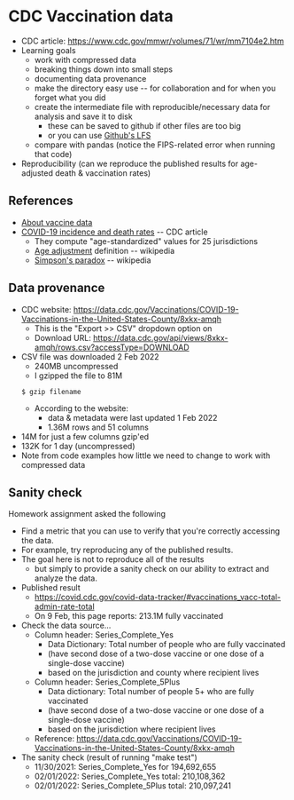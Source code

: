 # CDC Vaccination data

* CDC article: https://www.cdc.gov/mmwr/volumes/71/wr/mm7104e2.htm
* Learning goals
  * work with compressed data
  * breaking things down into small steps
  * documenting data provenance
  * make the directory easy use -- for collaboration and for when you forget what you did
  * create the intermediate file with reproducible/necessary data for analysis and save it to disk
    * these can be saved to github if other files are too big
    * or you can use [Github's LFS](https://git-lfs.github.com/)
  * compare with pandas (notice the FIPS-related error when running that code)
* Reproducibility (can we reproduce the published results for age-adjusted death & vaccination rates)

## References

* [About vaccine data](https://www.cdc.gov/coronavirus/2019-ncov/vaccines/distributing/about-vaccine-data.html)
* [COVID-19 incidence and death rates](https://www.cdc.gov/mmwr/volumes/71/wr/mm7104e2.htm) -- CDC article
  * They compute "age-standardized" values for 25 jurisdictions
  * [Age adjustment](https://en.wikipedia.org/wiki/Age_adjustment) definition -- wikipedia
  * [Simpson's paradox](https://en.wikipedia.org/wiki/Simpson%27s_paradox) -- wikipedia

## Data provenance

* CDC website: https://data.cdc.gov/Vaccinations/COVID-19-Vaccinations-in-the-United-States-County/8xkx-amqh
  * This is the "Export >> CSV" dropdown option on
  * Download URL: https://data.cdc.gov/api/views/8xkx-amqh/rows.csv?accessType=DOWNLOAD
* CSV file was downloaded 2 Feb 2022
  * 240MB uncompressed
  * I gzipped the file to 81M
  ```
  $ gzip filename
  ```
  * According to the website:
    * data & metadata were last updated 1 Feb 2022
    * 1.36M rows and 51 columns
* 14M for just a few columns gzip'ed
* 132K for 1 day (uncompressed)
* Note from code examples how little we need to change to work with compressed data

## Sanity check

Homework assignment asked the following

* Find a metric that you can use to verify that you're correctly accessing the data.
* For example, try reproducing any of the published results.
* The goal here is not to reproduce all of the results
  * but simply to provide a sanity check on our ability to extract and analyze the data.
* Published result
  * https://covid.cdc.gov/covid-data-tracker/#vaccinations_vacc-total-admin-rate-total
  * On 9 Feb, this page reports: 213.1M fully vaccinated
* Check the data source...
  * Column header: Series_Complete_Yes
    * Data Dictionary: Total number of people who are fully vaccinated
    * (have second dose of a two-dose vaccine or one dose of a single-dose vaccine)
    * based on the jurisdiction and county where recipient lives
  * Column header: Series_Complete_5Plus
    * Data dictionary: Total number of people 5+ who are fully vaccinated
    * (have second dose of a two-dose vaccine or one dose of a single-dose vaccine)
    * based on the jurisdiction where recipient lives
  * Reference: https://data.cdc.gov/Vaccinations/COVID-19-Vaccinations-in-the-United-States-County/8xkx-amqh
* The sanity check (result of running "make test")
  * 11/30/2021: Series_Complete_Yes for 194,692,655
  * 02/01/2022: Series_Complete_Yes total: 210,108,362
  * 02/01/2022: Series_Complete_5Plus total: 210,097,241
